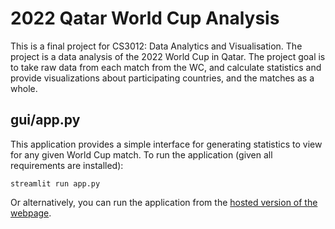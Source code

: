 # 2022 Qatar World Cup Analysis

This is a final project for CS3012: Data Analytics and Visualisation. The project is a data analysis of the 2022 World Cup in Qatar. The project goal is to take raw data from each match from the WC, and calculate statistics and provide visualizations about participating countries, and the matches as a whole.

## gui/app.py

This application provides a simple interface for generating statistics to view for any given World Cup match.
To run the application (given all requirements are installed):

```arduino
streamlit run app.py
```

Or alternatively, you can run the application from the [hosted version of the webpage](https://ccvale-2022-qatar-world-cup-analysis-guiapp-go6eoz.streamlit.app).
